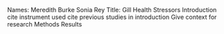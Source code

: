 Names: Meredith Burke Sonia Rey 
Title: Gill Health Stressors
Introduction
cite instrument used
cite previous studies in introduction
Give context for research
Methods
Results